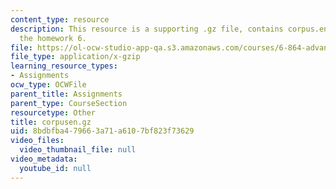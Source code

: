 ```yaml
---
content_type: resource
description: This resource is a supporting .gz file, contains corpus.en.txt file for
  the homework 6.
file: https://ol-ocw-studio-app-qa.s3.amazonaws.com/courses/6-864-advanced-natural-language-processing-fall-2005/8bdbfba479663a71a6107bf823f73629_corpusen.gz
file_type: application/x-gzip
learning_resource_types:
- Assignments
ocw_type: OCWFile
parent_title: Assignments
parent_type: CourseSection
resourcetype: Other
title: corpusen.gz
uid: 8bdbfba4-7966-3a71-a610-7bf823f73629
video_files:
  video_thumbnail_file: null
video_metadata:
  youtube_id: null
---
```

